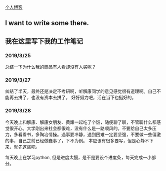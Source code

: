 [个人博客](https://pigtom.github.io)
## I want to write some there.

## 我在这里写下我的工作笔记

### 2019/3/25 
总结一下为什么我的商品有人看却没有人买呢？

### 2019/3/27
纠结了半天，最终还是决定不考研啊，听解康同学的意见感觉很有道理啊。自己不能再去拼了，也没有资本去拼了。
好好努力吧，活在当下也挺好的。

### 2019/3/28
今天晚上和解康、解康女朋友、黄耀一起吃了个饭，随便聊了聊，不管聊什么都感觉很开心。大学刚出来社会都很难，没有什么是一路顺风的。不要给自己太多压力，多看看书，多陶冶情操。遇事要冷静，遇到困难一定要坚强，不要做一些偏激的事，自己之前已经做蠢事了，下不为例。
本应该有很多要写，但是心静不下来，就先这些吧。

每天晚上在学习python, 但是进度太慢，是不是要设个进度条，每天完成一小部分。
